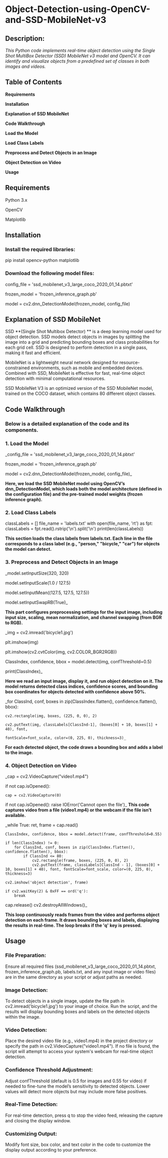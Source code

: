 # Object-Detection-using-OpenCV-and-SSD-MobileNet-v3
## Description:
_This Python code implements real-time object detection using the Single Shot MultiBox Detector (SSD) MobileNet v3 model and OpenCV. It can identify and visualize objects from a predefined set of classes in both images and videos._
## Table of Contents
**Requirements**

**Installation**

**Explanation of SSD MobileNet**

**Code Walkthrough**

**Load the Model**

**Load Class Labels**

**Preprocess and Detect Objects in an Image**

**Object Detection on Video**

**Usage**

## Requirements
Python 3.x

OpenCV

Matplotlib
## Installation
### Install the required libraries:

pip install opencv-python matplotlib


### Download the following model files:

config_file = 'ssd_mobilenet_v3_large_coco_2020_01_14.pbtxt'

frozen_model = 'frozen_inference_graph.pb'

model = cv2.dnn_DetectionModel(frozen_model, config_file)

## Explanation of SSD MobileNet

SSD **(Single Shot Multibox Detector) ** is a deep learning model used for object detection. SSD models detect objects in images by splitting the image into a grid and predicting bounding boxes and class probabilities for each grid cell. SSD is designed to perform detection in a single pass, making it fast and efficient.

MobileNet is a lightweight neural network designed for resource-constrained environments, such as mobile and embedded devices. Combined with SSD, MobileNet is effective for fast, real-time object detection with minimal computational resources.

SSD MobileNet V3 is an optimized version of the SSD MobileNet model, trained on the COCO dataset, which contains 80 different object classes.

## Code Walkthrough

### Below is a detailed explanation of the code and its components.

### 1. Load the Model
_config_file = 'ssd_mobilenet_v3_large_coco_2020_01_14.pbtxt'

frozen_model = 'frozen_inference_graph.pb'

model = cv2.dnn_DetectionModel(frozen_model, config_file)_

**Here, we load the SSD MobileNet model using OpenCV’s dnn_DetectionModel, which loads both the model architecture (defined in the configuration file) and the pre-trained model weights (frozen inference graph).**
### 2. Load Class Labels

classLabels = []
file_name = 'labels.txt'
with open(file_name, 'rt') as fpt:
    classLabels = fpt.read().rstrip('\n').split('\n')
print(len(classLabels))


**This section loads the class labels from labels.txt. Each line in the file corresponds to a class label (e.g., "person," "bicycle," "car") for objects the model can detect.**

### 3. Preprocess and Detect Objects in an Image
_model.setInputSize(320, 320)

model.setInputScale(1.0 / 127.5)

model.setInputMean((127.5, 127.5, 127.5))

model.setInputSwapRB(True)_

**This part configures preprocessing settings for the input image, including input size, scaling, mean normalization, and channel swapping (from BGR to RGB).**

_img = cv2.imread('bicycle1.jpg')

plt.imshow(img)

plt.imshow(cv2.cvtColor(img, cv2.COLOR_BGR2RGB))

ClassIndex, confidence, bbox = model.detect(img, confThreshold=0.5)

print(ClassIndex)_

**Here we read an input image, display it, and run object detection on it. The model returns detected class indices, confidence scores, and bounding box coordinates for objects detected with confidence above 50%.**

_for ClassInd, conf, boxes in zip(ClassIndex.flatten(), confidence.flatten(), bbox):

    cv2.rectangle(img, boxes, (225, 0, 0), 2)
  
    cv2.putText(img, classLabels[ClassInd-1], (boxes[0] + 10, boxes[1] + 40), font, 
    
    fontScale=font_scale, color=(0, 225, 0), thickness=3)_

**For each detected object, the code draws a bounding box and adds a label to the image.**

### 4. Object Detection on Video
_cap = cv2.VideoCapture("video1.mp4")

if not cap.isOpened():
    
    cap = cv2.VideoCapture(0)

if not cap.isOpened():
    raise IOError('Cannot open the file')_
**This code captures video from a file (video1.mp4) or the webcam if the file isn’t available.**

_while True:
    ret, frame = cap.read()
    
    ClassIndex, confidence, bbox = model.detect(frame, confThreshold=0.55)
    
    if len(ClassIndex) != 0:
        for ClassInd, conf, boxes in zip(ClassIndex.flatten(), confidence.flatten(), bbox):
            if ClassInd <= 80:
                cv2.rectangle(frame, boxes, (225, 0, 0), 2)
                cv2.putText(frame, classLabels[ClassInd - 1], (boxes[0] + 10, boxes[1] + 40), font, fontScale=font_scale, color=(0, 225, 0), thickness=3)
                
    cv2.imshow('object detection', frame)
    
    if cv2.waitKey(2) & 0xFF == ord('q'):
        break
    
cap.release()
cv2.destroyAllWindows()_

**This loop continuously reads frames from the video and performs object detection on each frame. It draws bounding boxes and labels, displaying the results in real-time. The loop breaks if the 'q' key is pressed.**

## Usage

### File Preparation: 
Ensure all required files (ssd_mobilenet_v3_large_coco_2020_01_14.pbtxt, frozen_inference_graph.pb, labels.txt, and any input image or video files) are in the same directory as your script or adjust paths as needed.

### Image Detection:
To detect objects in a single image, update the file path in cv2.imread('bicycle1.jpg') to your image of choice.
Run the script, and the results will display bounding boxes and labels on the detected objects within the image.

### Video Detection:
Place the desired video file (e.g., video1.mp4) in the project directory or specify the path in cv2.VideoCapture("video1.mp4").
If no file is found, the script will attempt to access your system's webcam for real-time object detection.

### Confidence Threshold Adjustment:
Adjust confThreshold (default is 0.5 for images and 0.55 for video) if needed to fine-tune the model’s sensitivity to detected objects. Lower values will detect more objects but may include more false positives.

### Real-Time Detection:
For real-time detection, press q to stop the video feed, releasing the capture and closing the display window.

### Customizing Output:
Modify font size, box color, and text color in the code to customize the display output according to your preference.
